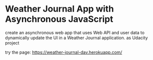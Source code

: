 # Weather Journal App with Asynchronous JavaScript

create an asynchronous web app that uses Web API and user data to dynamically update the UI in a Weather Journal application. as Udacity project

try the page: https://weather-journal-dav.herokuapp.com/
